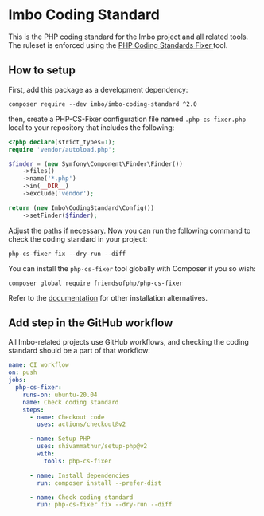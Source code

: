 # Imbo Coding Standard

This is the PHP coding standard for the Imbo project and all related tools. The ruleset is enforced using the [PHP Coding Standards Fixer
](https://github.com/FriendsOfPHP/PHP-CS-Fixer) tool.

## How to setup

First, add this package as a development dependency:

    composer require --dev imbo/imbo-coding-standard ^2.0

then, create a PHP-CS-Fixer configuration file named `.php-cs-fixer.php` local to your repository that includes the following:

```php
<?php declare(strict_types=1);
require 'vendor/autoload.php';

$finder = (new Symfony\Component\Finder\Finder())
    ->files()
    ->name('*.php')
    ->in(__DIR__)
    ->exclude('vendor');

return (new Imbo\CodingStandard\Config())
    ->setFinder($finder);
```

Adjust the paths if necessary. Now you can run the following command to check the coding standard in your project:

    php-cs-fixer fix --dry-run --diff

You can install the `php-cs-fixer` tool globally with Composer if you so wish:

    composer global require friendsofphp/php-cs-fixer

Refer to the [documentation](https://github.com/FriendsOfPHP/PHP-CS-Fixer) for other installation alternatives.

## Add step in the GitHub workflow

All Imbo-related projects use GitHub workflows, and checking the coding standard should be a part of that workflow:

```yaml
name: CI workflow
on: push
jobs:
  php-cs-fixer:
    runs-on: ubuntu-20.04
    name: Check coding standard
    steps:
      - name: Checkout code
        uses: actions/checkout@v2

      - name: Setup PHP
        uses: shivammathur/setup-php@v2
        with:
          tools: php-cs-fixer

      - name: Install dependencies
        run: composer install --prefer-dist

      - name: Check coding standard
        run: php-cs-fixer fix --dry-run --diff
```
